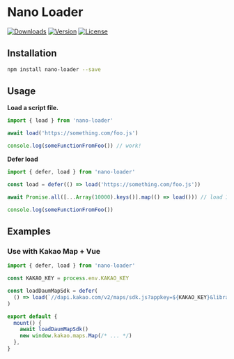 # Nano Loader

<p>
  <a href="https://npmcharts.com/compare/nano-loader?minimal=true"><img alt="Downloads" src="https://img.shields.io/npm/dt/nano-loader.svg?style=flat-square" /></a>
  <a href="https://www.npmjs.com/package/nano-loader"><img alt="Version" src="https://img.shields.io/npm/v/nano-loader.svg?style=flat-square" /></a>
  <a href="https://www.npmjs.com/package/nano-loader"><img alt="License" src="https://img.shields.io/npm/l/nano-loader.svg?style=flat-square" /></a>
</p>

## Installation

```bash
npm install nano-loader --save
```

## Usage

**Load a script file.**

```ts
import { load } from 'nano-loader'

await load('https://something.com/foo.js')

console.log(someFunctionFromFoo()) // work!
```

**Defer load**

```js
import { defer, load } from 'nano-loader'

const load = defer(() => load('https://something.com/foo.js'))

await Promise.all([...Array(10000).keys()].map(() => load())) // load 10000times, but load script once.

console.log(someFunctionFromFoo())
```

## Examples

### Use with Kakao Map + Vue

```js
import { defer, load } from 'nano-loader'

const KAKAO_KEY = process.env.KAKAO_KEY

const loadDaumMapSdk = defer(
  () => load(`//dapi.kakao.com/v2/maps/sdk.js?appkey=${KAKAO_KEY}&libraries=services&autoload=false`).then(() => new Promise((resolve) => window.kakao.maps.load(resolve)))
)

export default {
  mount() {
    await loadDaumMapSdk()
    new window.kakao.maps.Map(/* ... */)
  },
}

```
